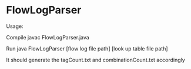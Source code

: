 # FlowLogParser


Usage:

Compile
javac FlowLogParser.java

Run
java FlowLogParser [flow log file path] [look up table file path]

It should generate the tagCount.txt and combinationCount.txt accordingly
